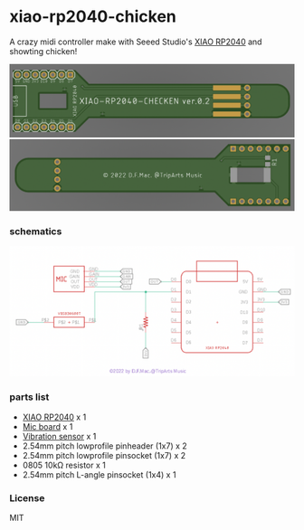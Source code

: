 # xiao-rp2040-chicken

A crazy midi controller make with Seeed Studio's [XIAO RP2040](https://www.seeedstudio.com/XIAO-RP2040-v1-0-p-5026.html)  and showting chicken!

![top](./topview.png)
![bottom](./bottomview.png)

### schematics

![schematics](./schematics.png)

### parts list

- [XIAO RP2040](https://www.seeedstudio.com/XIAO-RP2040-v1-0-p-5026.html) x 1
- [Mic board](https://akizukidenshi.com/catalog/g/gM-08940/) x 1
- [Vibration sensor](https://akizukidenshi.com/catalog/g/gP-15375/) x 1
- 2.54mm pitch lowprofile pinheader (1x7) x 2
- 2.54mm pitch lowprofile pinsocket (1x7) x 2
- 0805 10kΩ resistor x 1
- 2.54mm pitch L-angle pinsocket (1x4) x 1

### License

MIT


